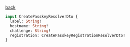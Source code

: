 [back](../../tableOfContent.md)


```graphql
input CreatePasskeyResolverDto {
  label: String!
  hostname: String!
  challenge: String!
  registration: CreatePasskeyRegistrationResolverDto!
}
```
